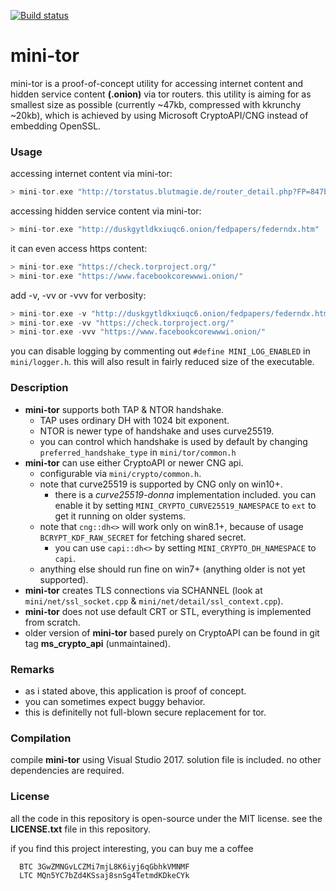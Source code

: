 [![Build status](https://ci.appveyor.com/api/projects/status/hjxm9hfjwljab2am?svg=true)](https://ci.appveyor.com/project/wbenny/mini-tor)

# mini-tor

mini-tor is a proof-of-concept utility for accessing internet content and hidden service content **(.onion)** via tor routers. this utility is aiming for as smallest size as possible (currently ~47kb, compressed with kkrunchy ~20kb), which is achieved by using Microsoft CryptoAPI/CNG instead of embedding OpenSSL.

### Usage

accessing internet content via mini-tor:
```c
> mini-tor.exe "http://torstatus.blutmagie.de/router_detail.php?FP=847b1f850344d7876491a54892f904934e4eb85d"
```
accessing hidden service content via mini-tor:

```c
> mini-tor.exe "http://duskgytldkxiuqc6.onion/fedpapers/federndx.htm"
```

it can even access https content:
```c
> mini-tor.exe "https://check.torproject.org/"
> mini-tor.exe "https://www.facebookcorewwwi.onion/"
```

add -v, -vv or -vvv for verbosity:
```c
> mini-tor.exe -v "http://duskgytldkxiuqc6.onion/fedpapers/federndx.htm"
> mini-tor.exe -vv "https://check.torproject.org/"
> mini-tor.exe -vvv "https://www.facebookcorewwwi.onion/"
```

you can disable logging by commenting out `#define MINI_LOG_ENABLED` in `mini/logger.h`.
this will also result in fairly reduced size of the executable.

### Description

* **mini-tor** supports both TAP & NTOR handshake.
  * TAP uses ordinary DH with 1024 bit exponent.
  * NTOR is newer type of handshake and uses curve25519.
  * you can control which handshake is used by default by changing `preferred_handshake_type` in `mini/tor/common.h`
* **mini-tor** can use either CryptoAPI or newer CNG api.
  * configurable via `mini/crypto/common.h`.
  * note that curve25519 is supported by CNG only on win10+.
    * there is a *curve25519-donna* implementation included. you can enable it by setting `MINI_CRYPTO_CURVE25519_NAMESPACE` to `ext` to get it running on older systems.
  * note that `cng::dh<>` will work only on win8.1+, because of usage `BCRYPT_KDF_RAW_SECRET` for fetching shared secret.
    * you can use `capi::dh<>` by setting `MINI_CRYPTO_DH_NAMESPACE` to `capi`.
  * anything else should run fine on win7+ (anything older is not yet supported).
* **mini-tor** creates TLS connections via SCHANNEL (look at `mini/net/ssl_socket.cpp` & `mini/net/detail/ssl_context.cpp`).
* **mini-tor** does not use default CRT or STL, everything is implemented from scratch.
* older version of **mini-tor** based purely on CryptoAPI can be found in git tag **ms_crypto_api** (unmaintained).

### Remarks

* as i stated above, this application is proof of concept.
* you can sometimes expect buggy behavior.
* this is definitelly not full-blown secure replacement for tor. 

### Compilation

compile **mini-tor** using Visual Studio 2017. solution file is included. no other dependencies are required.


### License

all the code in this repository is open-source under the MIT license. see the **LICENSE.txt** file in this repository.


if you find this project interesting, you can buy me a coffee

```
  BTC 3GwZMNGvLCZMi7mjL8K6iyj6qGbhkVMNMF
  LTC MQn5YC7bZd4KSsaj8snSg4TetmdKDkeCYk
```
